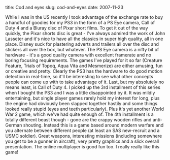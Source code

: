 title: Cod and eyes
slug: cod-and-eyes
date: 2007-11-23


While I was in the US recently I took advantage of the exchange rate to buy a handful of goodies for my PS3 in the form of a PS Eye camera, Call of Duty 4 and a Bluray disc of Pixar short films.
To get it out of the way quickly, the Pixar shorts disc is great - I've always admired the work of John Lasseter and it's nice to have all the classics in super high quality, all in one place. Disney suck for plastering adverts and trailers all over the disc and stickers all over the box, but whatever.
The PS Eye camera is a nifty bit of hardware - it's a good quality camera with excellent framerate and no boring focusing requirements. The games I've played for it so far (Creature Feature, Trials of Topoq, Aqua Vita and Mesmerize) are either amusing, fun or creative and pretty. Clearly the PS3 has the hardware to do good motion detection in real-time, so it'll be interesting to see what other concepts people can come up with to take advantage of it.
Last, but my absolutely no means least, is Call of Duty 4. I picked up the 3rd installment of this series when I bought the PS3 and I was a little disappointed by it. It was mildly entertaining, but single player games rarely hold my interest for long, plus the engine had obviously been slapped together hastily and some things looked really stupid (eyes and teeth particularly). Plus it's yet another World War 2 game, which we've had quite enough of.
The 4th installment is a totally different beast though - gone are the crappy wooden rifles and anti-German shouting. Instead this is a game based around modern warfare and you alternate between different people (at least an SAS new-recruit and a USMC soldier).
Great weapons, interesting missions (including somewhere you get to be a gunner in aircraft), very pretty graphics and a slick overall presentation.
The online multiplayer is good fun too.
I really really like this game!
